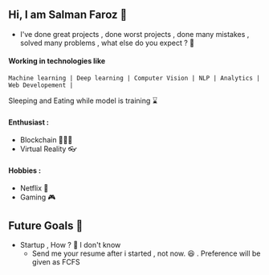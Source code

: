 ## Hi, I am Salman Faroz  🧑

  - I've done great projects , done worst projects , done many mistakes , solved many problems , 
  what else do you expect ?  🔮
  
  
#### Working in technologies like
``` 
Machine learning | Deep learning | Computer Vision | NLP | Analytics | Web Developement |
 ```
 Sleeping and Eating while model is training ⌛

#### Enthusiast :
- Blockchain 🧑🏻‍💻
- Virtual Reality 👓

#### Hobbies :
- Netflix 🎥 
- Gaming 🎮

## Future Goals 💭
- Startup , How ? 🤔 I don't know
    - Send me your resume after i started ,  not now. 😆 . Preference will be given as FCFS
